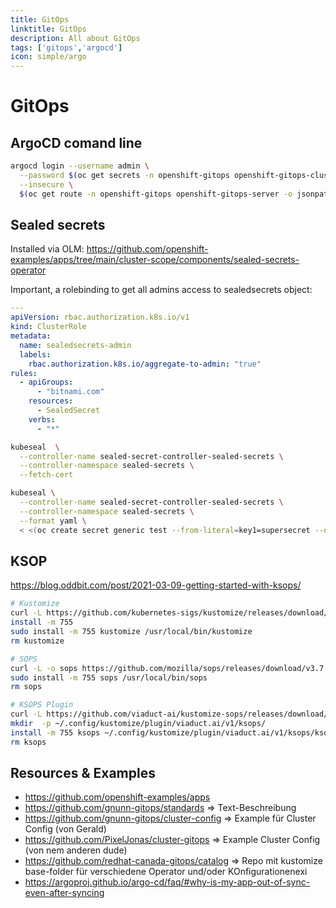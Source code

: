 ```yaml
---
title: GitOps
linktitle: GitOps
description: All about GitOps
tags: ['gitops','argocd']
icon: simple/argo
---
```


# GitOps

## ArgoCD comand line

```bash
argocd login --username admin \
  --password $(oc get secrets -n openshift-gitops openshift-gitops-cluster -o jsonpath="{.data.admin\.password}" | base64 -d) \
  --insecure \
  $(oc get route -n openshift-gitops openshift-gitops-server -o jsonpath="{.spec.host}")

```

## Sealed secrets

Installed via OLM: <https://github.com/openshift-examples/apps/tree/main/cluster-scope/components/sealed-secrets-operator>

Important, a rolebinding to get all admins access to sealedsecrets object:

```yaml
---
apiVersion: rbac.authorization.k8s.io/v1
kind: ClusterRole
metadata:
  name: sealedsecrets-admin
  labels:
    rbac.authorization.k8s.io/aggregate-to-admin: "true"
rules:
  - apiGroups:
      - "bitnami.com"
    resources:
      - SealedSecret
    verbs:
      - "*"
```

```bash
kubeseal  \
  --controller-name sealed-secret-controller-sealed-secrets \
  --controller-namespace sealed-secrets \
  --fetch-cert

kubeseal \
  --controller-name sealed-secret-controller-sealed-secrets \
  --controller-namespace sealed-secrets \
  --format yaml \
  < <(oc create secret generic test --from-literal=key1=supersecret --dry-run=client -o yaml)
```

## KSOP

<https://blog.oddbit.com/post/2021-03-09-getting-started-with-ksops/>

```bash
# Kustomize
curl -L https://github.com/kubernetes-sigs/kustomize/releases/download/kustomize%2Fv4.2.0/kustomize_v4.2.0_linux_amd64.tar.gz | tar xz
install -m 755
sudo install -m 755 kustomize /usr/local/bin/kustomize
rm kustomize

# SOPS
curl -L -o sops https://github.com/mozilla/sops/releases/download/v3.7.1/sops-v3.7.1.linux
sudo install -m 755 sops /usr/local/bin/sops
rm sops

# KSOPS Plugin
curl -L https://github.com/viaduct-ai/kustomize-sops/releases/download/v2.5.7/ksops_2.5.7_Linux_x86_64.tar.gz | tar xz ksops
mkdir  -p ~/.config/kustomize/plugin/viaduct.ai/v1/ksops/
install -m 755 ksops ~/.config/kustomize/plugin/viaduct.ai/v1/ksops/ksops
rm ksops
```

## Resources & Examples

* <https://github.com/openshift-examples/apps>
* <https://github.com/gnunn-gitops/standards> => Text-Beschreibung
* <https://github.com/gnunn-gitops/cluster-config> => Example für Cluster Config (von Gerald)
* <https://github.com/PixelJonas/cluster-gitops> => Example Cluster Config (von nem anderen dude)
* <https://github.com/redhat-canada-gitops/catalog> => Repo mit kustomize base-folder für verschiedene Operator und/oder KOnfigurationenexi
* <https://argoproj.github.io/argo-cd/faq/#why-is-my-app-out-of-sync-even-after-syncing>
